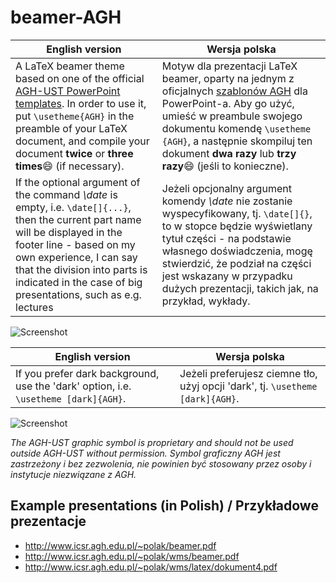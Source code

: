 # beamer-AGH
| English version | Wersja polska |
|-----------------|---------------|
|A LaTeX beamer theme based on one of the official [AGH-UST PowerPoint templates](http://www.agh.edu.pl/uczelnia/symbole-uczelni/system-identyfikacji-wizualnej/prezentacja-powerpoint/). In order to use it, put `\usetheme{AGH}` in the preamble of your LaTeX document, and compile your document **twice** or **three times**:smile: (if necessary).|Motyw dla prezentacji LaTeX beamer, oparty na jednym z oficjalnych [szablonów AGH](http://www.agh.edu.pl/uczelnia/symbole-uczelni/system-identyfikacji-wizualnej/prezentacja-powerpoint/) dla PowerPoint-a. Aby go użyć, umieść w preambule swojego dokumentu komendę `\usetheme {AGH}`, a następnie skompiluj ten dokument **dwa razy** lub **trzy razy**:smile: (jeśli to konieczne).|
|If the optional argument of the command *\date* is empty, i.e. `\date[]{...}`, then the current part name will be displayed in the footer line - based on my own experience, I can say that the division into parts is indicated in the case of big presentations, such as e.g. lectures|Jeżeli opcjonalny argument komendy *\date* nie zostanie wyspecyfikowany, tj. `\date[]{}`, to w stopce będzie wyświetlany tytuł części - na podstawie własnego doświadczenia, mogę stwierdzić, że podział na części jest wskazany w przypadku dużych prezentacji, takich jak, na przykład, wykłady.
![Screenshot](http://www.icsr.agh.edu.pl/~polak/wms/beamer-AGH.big.png "Title slide")

| English version | Wersja polska |
|-----------------|---------------|
|If you prefer dark background, use the 'dark' option, i.e. `\usetheme [dark]{AGH}`.|Jeżeli preferujesz ciemne tło, użyj opcji 'dark', tj. `\usetheme [dark]{AGH}`.|

![Screenshot](http://www.icsr.agh.edu.pl/~polak/wms/beamer-AGH-dark.big.png "Title slide - dark version")

*The AGH-UST graphic symbol is proprietary and should not be used outside AGH-UST without permission.*
*Symbol graficzny AGH jest zastrzeżony i bez zezwolenia, nie powinien być stosowany przez osoby i instytucje niezwiązane z AGH.*
  
## Example presentations (in Polish) / Przykładowe prezentacje
* <http://www.icsr.agh.edu.pl/~polak/beamer.pdf>
* <http://www.icsr.agh.edu.pl/~polak/wms/beamer.pdf>
* <http://www.icsr.agh.edu.pl/~polak/wms/latex/dokument4.pdf>
